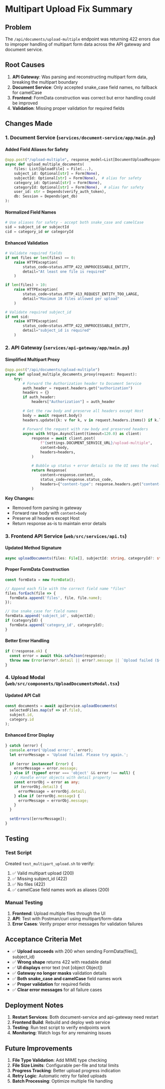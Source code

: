 # Multipart Upload Fix Summary

## Problem
The `/api/documents/upload-multiple` endpoint was returning 422 errors due to improper handling of multipart form data across the API gateway and document service.

## Root Causes
1. **API Gateway**: Was parsing and reconstructing multipart form data, breaking the multipart boundary
2. **Document Service**: Only accepted snake_case field names, no fallback for camelCase
3. **Frontend**: FormData construction was correct but error handling could be improved
4. **Validation**: Missing proper validation for required fields

## Changes Made

### 1. Document Service (`services/document-service/app/main.py`)

#### Added Field Aliases for Safety
```python
@app.post("/upload-multiple", response_model=List[DocumentUploadResponse])
async def upload_multiple_documents(
    files: List[UploadFile] = File(...),
    subject_id: Optional[str] = Form(None),
    subjectId: Optional[str] = Form(None),  # alias for safety
    category_id: Optional[str] = Form(None),
    categoryId: Optional[str] = Form(None),  # alias for safety
    user_id: str = Depends(verify_auth_token),
    db: Session = Depends(get_db)
):
```

#### Normalized Field Names
```python
# Use aliases for safety - accept both snake_case and camelCase
sid = subject_id or subjectId
cid = category_id or categoryId
```

#### Enhanced Validation
```python
# Validate required fields
if not files or len(files) == 0:
    raise HTTPException(
        status_code=status.HTTP_422_UNPROCESSABLE_ENTITY,
        detail="At least one file is required"
    )

if len(files) > 10:
    raise HTTPException(
        status_code=status.HTTP_413_REQUEST_ENTITY_TOO_LARGE,
        detail="Maximum 10 files allowed per upload"
    )

# Validate required subject_id
if not sid:
    raise HTTPException(
        status_code=status.HTTP_422_UNPROCESSABLE_ENTITY,
        detail="subject_id is required"
    )
```

### 2. API Gateway (`services/api-gateway/app/main.py`)

#### Simplified Multipart Proxy
```python
@app.post("/api/documents/upload-multiple")
async def upload_multiple_documents_proxy(request: Request):
    try:
        # Forward the Authorization header to Document Service
        auth_header = request.headers.get("authorization")
        headers = {}
        if auth_header:
            headers["Authorization"] = auth_header
        
        # Get the raw body and preserve all headers except Host
        body = await request.body()
        headers.update({k: v for k, v in request.headers.items() if k.lower() != "host"})
        
        # Forward the request with raw body and preserved headers
        async with httpx.AsyncClient(timeout=120.0) as client:
            response = await client.post(
                f"{settings.DOCUMENT_SERVICE_URL}/upload-multiple",
                content=body,
                headers=headers,
            )
            
            # Bubble up status + error details so the UI sees the real cause
            return Response(
                content=response.content, 
                status_code=response.status_code, 
                headers={"content-type": response.headers.get("content-type", "application/json")}
            )
```

**Key Changes:**
- Removed form parsing in gateway
- Forward raw body with `content=body`
- Preserve all headers except Host
- Return response as-is to maintain error details

### 3. Frontend API Service (`web/src/services/api.ts`)

#### Updated Method Signature
```typescript
async uploadDocuments(files: File[], subjectId: string, categoryId?: string): Promise<Document[]>
```

#### Proper FormData Construction
```typescript
const formData = new FormData();

// Append each file with the correct field name "files"
files.forEach(file => {
  formData.append('files', file, file.name);
});

// Use snake_case for field names
formData.append('subject_id', subjectId);
if (categoryId) {
  formData.append('category_id', categoryId);
}
```

#### Better Error Handling
```typescript
if (!response.ok) {
  const error = await this.safeJson(response);
  throw new Error(error?.detail || error?.message || `Upload failed (${response.status})`);
}
```

### 4. Upload Modal (`web/src/components/UploadDocumentsModal.tsx`)

#### Updated API Call
```typescript
const documents = await apiService.uploadDocuments(
  selectedFiles.map(sf => sf.file),
  subject.id,
  category.id
);
```

#### Enhanced Error Display
```typescript
} catch (error) {
  console.error('Upload error:', error);
  let errorMessage = 'Upload failed. Please try again.';
  
  if (error instanceof Error) {
    errorMessage = error.message;
  } else if (typeof error === 'object' && error !== null) {
    // Handle error objects with detail property
    const errorObj = error as any;
    if (errorObj.detail) {
      errorMessage = errorObj.detail;
    } else if (errorObj.message) {
      errorMessage = errorObj.message;
    }
  }
  
  setErrors([errorMessage]);
}
```

## Testing

### Test Script
Created `test_multipart_upload.sh` to verify:
1. ✅ Valid multipart upload (200)
2. ✅ Missing subject_id (422)
3. ✅ No files (422)
4. ✅ camelCase field names work as aliases (200)

### Manual Testing
1. **Frontend**: Upload multiple files through the UI
2. **API**: Test with Postman/curl using multipart/form-data
3. **Error Cases**: Verify proper error messages for validation failures

## Acceptance Criteria Met

- ✅ **Upload succeeds** with 200 when sending FormData(files[], subject_id)
- ✅ **Wrong shape** returns 422 with readable detail
- ✅ **UI displays** error text (not [object Object])
- ✅ **Gateway no longer masks** validation details
- ✅ **Both snake_case and camelCase** field names work
- ✅ **Proper validation** for required fields
- ✅ **Clear error messages** for all failure cases

## Deployment Notes

1. **Restart Services**: Both document-service and api-gateway need restart
2. **Frontend Build**: Rebuild and deploy web service
3. **Testing**: Run test script to verify endpoints work
4. **Monitoring**: Watch logs for any remaining issues

## Future Improvements

1. **File Type Validation**: Add MIME type checking
2. **File Size Limits**: Configurable per-file and total limits
3. **Progress Tracking**: Better upload progress indication
4. **Retry Logic**: Automatic retry for failed uploads
5. **Batch Processing**: Optimize multiple file handling
